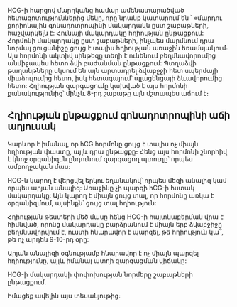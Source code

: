 HCG-ի հարցով մարդկանց համար ամենատարածված հետազոտություններից մեկը, որը նրանք կատարում են ՝ «մարդու քորիոնային գոնադոտրոպինի մակարդակն ըստ շաբաթների, հաշվարկելն է: Հունայի մակարդակը հղիության ընթացքում: Հորմոնի մակարդակը ըստ շաբաթների, ինչպես մարմնում դրա նորմալ ցուցանիշը ցույց է տալիս հղիության առաջին եռամսյակում։ Այս հորմոնի ակտիվ սինթեզը տեղի է ունենում բեղմնավորումից անմիջապես հետո ձվի բաժանման ընթացքում:
Պտղաձվի թաղանթները սկսում են այն արտադրել ձվաբջջի հետ սպերմայի միաձուլումից հետո, իսկ հետագայում՝ պլացենցայի ձևավորումից հետո: Հղիության զարգացումը կախված է այս հորմոնի քանակությունից՝ մինչև 8-րդ շաբաթը այն մշտապես աճում է։

<h2>Հղիության ընթացքում գոնադոտրոպինի աճի աղյուսակ</h2>

Կարևոր է իմանալ, որ hCG հորմոնը ցույց է տալիս ոչ միայն հղիության փաստը, այլև դրա ընթացքը։ Հենց այս հորմոնի շնորհիվ է կնոջ օրգանիզմն ընդունում զարգացող պտուղը՝ որպես ամբողջական մաս:

HCG-ն կարող է վերցվել երկու եղանակով՝ որպես մեզի անալիզ կամ որպես արյան անալիզ: Առաջինը չի պարզի hCG-ի հստակ մակարդակը: Այն կարող է միայն ցույց տալ, որ հորմոնը առկա է օրգանիզմում, այսինքն՝ ցույց տալ հղիություն:

Հղիության թեստերի մեծ մասը հենց HCG-ի հայտնաբերման վրա է հիմնված, որոնց մակարդակը բարձրանում է միայն երբ ձվաբջիջը բեղմնավորվում է, ուստի հնարավոր է պարզել, թե հղիություն կա՞, թե ոչ արդեն 9-10-րդ օրը:

Արյան անալիզի օգնությամբ հնարավոր է ոչ միայն պարզել հղիությունը, այլև իմանալ պտղի զարգացման վիճակը:

HCG-ի մակարդակի փոփոխության նորմերը շաբաթների ընթացքում.

Իմացեք ավելին այս տեսանյութից։